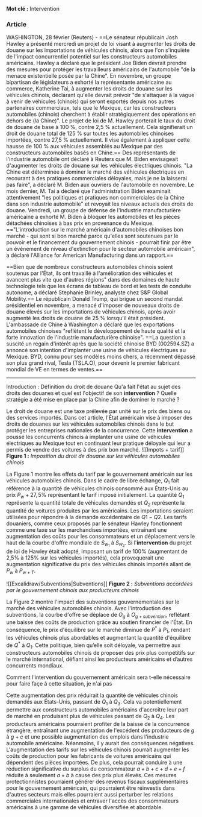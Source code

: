 
**Mot clé :** Intervention
### Article
WASHINGTON, 28 février (Reuters) - ==Le sénateur républicain Josh Hawley a présenté mercredi un projet de loi visant à augmenter les droits de douane sur les importations de véhicules chinois, alors que l'on s'inquiète de l'impact concurrentiel potentiel sur les constructeurs automobiles américains.
Hawley a déclaré que le président Joe Biden devrait prendre des mesures pour protéger les travailleurs américains de l'automobile "de la menace existentielle posée par la Chine".
En novembre, un groupe bipartisan de législateurs a exhorté la représentante américaine au commerce, Katherine Tai, à augmenter les droits de douane sur les véhicules chinois, déclarant qu'elle devrait prévoir "de s'attaquer à la vague à venir de véhicules (chinois) qui seront exportés depuis nos autres partenaires commerciaux, tels que le Mexique, car les constructeurs automobiles (chinois) cherchent à établir stratégiquement des opérations en dehors de (la Chine)".
Le projet de loi de M. Hawley porterait le taux du droit de douane de base à 100 %, contre 2,5 % actuellement. Cela signifierait un droit de douane total de 125 % sur toutes les automobiles chinoises importées, contre 27,5 % actuellement. Il vise également à appliquer cette hausse de 100 % aux véhicules assemblés au Mexique par des constructeurs automobiles basés en Chine.==
Des représentants de l'industrie automobile ont déclaré à Reuters que M. Biden envisageait d'augmenter les droits de douane sur les véhicules électriques chinois. "La Chine est déterminée à dominer le marché des véhicules électriques en recourant à des pratiques commerciales déloyales, mais je ne la laisserai pas faire", a déclaré M. Biden aux ouvriers de l'automobile en novembre.
Le mois dernier, M. Tai a déclaré que l'administration Biden examinait attentivement "les politiques et pratiques non commerciales de la Chine dans son industrie automobile" et revoyait les niveaux actuels des droits de douane.
Vendredi, un groupe de défense de l'industrie manufacturière américaine a exhorté M. Biden à bloquer les automobiles et les pièces détachées chinoises à bas prix en provenance du Mexique.
=="L'introduction sur le marché américain d'automobiles chinoises bon marché - qui sont si bon marché parce qu'elles sont soutenues par le pouvoir et le financement du gouvernement chinois - pourrait finir par être un événement de niveau d'extinction pour le secteur automobile américain", a déclaré l'Alliance for American Manufacturing dans un rapport.==

==Bien que de nombreux constructeurs automobiles chinois soient soutenus par l'État, ils ont travaillé à l'amélioration des véhicules et avancent plus vite que d'autres régions" dans des domaines de haute technologie tels que les écrans de tableau de bord et les tests de conduite autonome, a déclaré Stephanie Brinley, analyste chez S&P Global Mobility.==
Le républicain Donald Trump, qui brigue un second mandat présidentiel en novembre, a menacé d'imposer de nouveaux droits de douane élevés sur les importations de véhicules chinois, après avoir augmenté les droits de douane de 25 % lorsqu'il était président.
L'ambassade de Chine à Washington a déclaré que les exportations automobiles chinoises "reflètent le développement de haute qualité et la forte innovation de l'industrie manufacturière chinoise".
==La question a suscité un regain d'intérêt après que la société chinoise BYD (002594.SZ) a annoncé son intention d'implanter une usine de véhicules électriques au Mexique. BYD, connu pour ses modèles moins chers, a récemment dépassé son plus grand rival, Tesla (TSLA.O), pour devenir le premier fabricant mondial de VE en termes de ventes.==

---

Introduction :
Définition du droit de douane
Qu'a fait l'état au sujet des droits des douanes et quel est l'objectif de son **intervention** ?
Quelle stratégie a été mise en place par la Chine afin de dominer le marché ?

Le droit de douane est une taxe prélevée par unité sur le prix des biens ou des services importés. Dans cet article, l'État américain vise à imposer des droits de douanes sur les véhicules automobiles chinois dans le but protéger les entreprises nationales de la concurrence. Cette **intervention** a poussé les concurrents chinois à implanter une usine de véhicules électriques au Mexique tout en continuant leur pratique déloyale qui leur a permis de vendre des voitures à des prix bon marché.
![[Impots + tarif]]
**Figure 1 :** *Imposition du droit de douane sur les véhicules automobiles chinois*

La Figure 1 montre les effets du tarif par le gouvernement américain sur les véhicules automobiles chinois. Dans le cadre de libre échange, $Q_1$ fait référence à la quantité de véhicules chinois consommé aux États-Unis au prix $P_w+27,5\%$ représentant le tarif imposé initialement. La quantité $Q_1$ représente la quantité totale de véhicules demandés et $Q_2$ représente la quantité de voitures produites par les américains. Les importations seraient utilisées pour répondre à la demande excédentaire de $Q1 - Q2$. Les tarifs douaniers, comme ceux proposés par le sénateur Hawley fonctionnent comme une taxe sur les marchandises importées, entraînant une augmentation des coûts pour les consommateurs et un déplacement vers le haut de la courbe d'offre mondiale de $S_{w_1}$ à $S_{w_2}$. Si l'**intervention** du projet de loi de Hawley était adopté, imposant un tarif de 100% (augmentant de 2,5% à 125% sur les véhicules importés), cela provoquerait une augmentation significative du prix des véhicules chinois importés allant de $P_w$ à $P_{w+T}$. 

![[Excalidraw/Subventions|Subventions]]
**Figure 2 :** *Subventions accordées par le gouvernement chinois aux producteurs chinois*

La Figure 2 montre l'impact des subventions gouvernementales sur le marché des véhicules automobiles chinois. Avec l'introduction des subventions, la courbe d'offre se déplace de $O_g$ à $O_{g+subvention}$, reflétant une baisse des coûts de production grâce au soutien financier de l'État. En conséquence, le prix d'équilibre sur le marché diminue de $P^*$ à $P_1$, rendant les véhicules chinois plus abordables et augmentant la quantité d'équilibre de $Q^*$ à $Q_1$. Cette politique, bien qu’elle soit déloyale, va permettre aux constructeurs automobiles chinois de proposer des prix plus compétitifs sur le marché international, défiant ainsi les producteurs américains et d’autres concurrents mondiaux. 


Comment l'intervention du gouvernement américain sera t-elle nécessaire pour faire façe à cette situation, je n'ai pas












Cette augmentation des prix réduirait la quantité de véhicules chinois demandés aux États-Unis, passant de $Q_1$ à $Q_3$. Cela va potentiellement permettre aux constructeurs automobiles américains d'accroître leur part de marché en produisant plus de véhicules passant de $Q_2$ à $Q_4$. Les producteurs américains pourraient profiter de la baisse de la concurrence étrangère, entraînant une augmentation de l'excédent des producteurs de $g$ à $g+c$ et une possible augmentation des emplois dans l'industrie automobile américaine. Néanmoins, il y aurait des conséquences négatives. L'augmentation des tarifs sur les véhicules chinois pourrait augmenter les coûts de production pour les fabricants de voitures américains qui dépendent des pièces importées. De plus, cela pourrait conduire à une réduction significative du surplus du consommateur $a+b+c+d+e+f$ réduite à seulement $a+b$ à cause des prix plus élevés. Ces mesures protectionnistes pourraient générer des revenus fiscaux supplémentaires pour le gouvernement américain, qui pourraient être réinvestis dans d'autres secteurs mais elles pourraient aussi perturber les relations commerciales internationales et entraver l'accès des consommateurs américains à une gamme de véhicules diversifiée et abordable.


